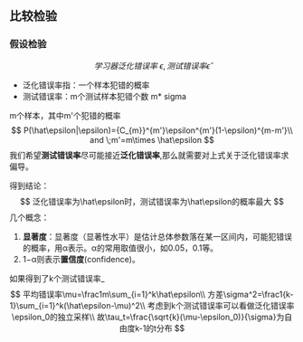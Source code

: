 ## 比较检验

### 假设检验

$$
学习器泛化错误率\ \epsilon,测试错误率\hat\epsilon
$$

- 泛化错误率指：一个样本犯错的概率
- 测试错误率：m个测试样本犯错个数 m* sigma

m个样本，其中m'个犯错的概率
$$
P(\hat\epsilon|\epsilon)={C_{m}}^{m'}\epsilon^{m'}(1-\epsilon)^{m-m'}\\
and \;m'=m\times \hat\epsilon
$$
我们希望**测试错误率**尽可能接近**泛化错误率**,那么就需要对上式关于泛化错误率求偏导。

得到结论：
$$
泛化错误率为\hat\epsilon时，测试错误率为\hat\epsilon的概率最大
$$
几个概念：

1. **显著度**：显著度（显著性水平）是估计总体参数落在某一区间内，可能犯错误的概率，用α表示。α的常用取值很小，如0.05，0.1等。
2. 1−α则表示**置信度**(confidence)。

如果得到了k个测试错误率_
$$
平均错误率\mu=\frac1m\sum_{i=1}^k\hat\epsilon\\
方差\sigma^2=\frac1{k-1}\sum_{i=1}^k(\hat\epsilon-\mu)^2\\
考虑到k个测试错误率可以看做泛化错误率\epsilon_0的独立采样\\
故\tau_t=\frac{\sqrt{k}(\mu-\epsilon_0)}{\sigma}为自由度k-1的t分布
$$
